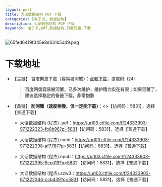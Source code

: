 ```yaml
---
layout: post
title: 大话数据结构 PDF 下载
categories: [电子书, 数据结构]
description: 大话数据结构 PDF 下载
keywords: 电子书,pdf,数据结构,百度网盘,下载
---
```


![65fed6419f345e8d031b5d49.png](https://pic.imgdb.cn/item/65fed6419f345e8d031b5d49.png)

# 下载地址

- 【主链】 百度网盘下载（容易被河蟹）：[点我下载](https://pan.baidu.com/s/1DeOdm0g8fPkc71Aw9QzPNw?pwd=t24i)，提取码: t24i

  > **百度网盘容易被河蟹，已多次维护，维护精力实在有限；如果河蟹了，建议选择稳定的备链下载，非常抱歉**<br/>

- 【备链】 **防河蟹（速度稍慢，但一定能下载）**：<>【访问码：5831】，选择【普通下载】

  - 大话数据结构 (程杰) .pdf：<https://url03.ctfile.com/f/24333903-971222323-fb8b96?p=5831>【访问码：5831】，选择【普通下载】

  - 大话数据结构 (程杰).mobi：<https://url03.ctfile.com/f/24333903-971222398-af7787?p=5831>【访问码：5831】，选择【普通下载】

  - 大话数据结构 (程杰).epub：<https://url03.ctfile.com/f/24333903-971222395-9ccd19?p=5831> 【访问码：5831】，选择【普通下载】

  - 大话数据结构 (程杰).azw3：<https://url03.ctfile.com/f/24333903-971222344-ccb439?p=5831>【访问码：5831】，选择【普通下载】
